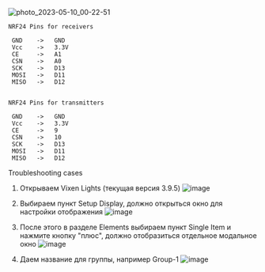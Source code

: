 ![photo_2023-05-10_00-22-51](https://github.com/nurdamiron/vixen_arduino/assets/70795559/e4969b6c-ef3d-435d-af8c-123721fceb48)

    NRF24 Pins for receivers
      
     GND    ->   GND 
     Vcc    ->   3.3V 
     CE     ->   A1 
     CSN    ->   A0 
     SCK    ->   D13 
     MOSI   ->   D11 
     MISO   ->   D12
     
     
    NRF24 Pins for transmitters
      
     GND    ->   GND 
     Vcc    ->   3.3V 
     CE     ->   9 
     CSN    ->   10 
     SCK    ->   D13 
     MOSI   ->   D11 
     MISO   ->   D12


Troubleshooting cases 

1. Открываем Vixen Lights (текущая версия 3.9.5)
![image](https://github.com/nurdamiron/vixen_arduino/assets/70795559/5574c465-1a49-42e9-95e0-4cc3af5f8c2b)

2. Выбираем пункт Setup Display, должно открыться окно для настройки отображения
![image](https://github.com/nurdamiron/vixen_arduino/assets/70795559/54712194-7cc2-4639-b47f-cf6781c065a2)

3. После этого в разделе Elements выбираем пункт Single Item и нажмите кнопку "плюс", должно отобразиться отдельное модальное окно
![image](https://github.com/nurdamiron/vixen_arduino/assets/70795559/79e1a671-eb92-4c8b-a956-2050f45e1c8e)

4. Даем название для группы, например Group-1
 ![image](https://github.com/nurdamiron/vixen_arduino/assets/70795559/70f846f8-81d5-48a3-8f89-16434fdff7f2)

